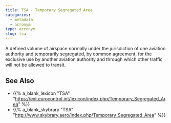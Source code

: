 ```yaml
---
title: TSA - Temporary Segregated Area
categories:
  - metadata
  - acronym
type: acronym
slug: tsa
---
```


A defined volume of airspace normally under the jurisdiction of one aviation
authority and temporarily segregated, by common agreement, for the exclusive
use by another aviation authority and through which other traffic will not be
allowed to transit.


## See Also

* {{% a_blank_lexicon "TSA" "https://ext.eurocontrol.int/lexicon/index.php/Temporary_Segregated_Area" %}}
* {{% a_blank_skybrary "TSA" "http://www.skybrary.aero/index.php/Temporary_Segregated_Area" %}}
